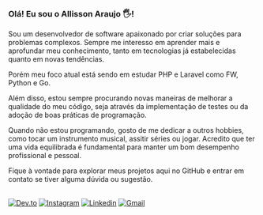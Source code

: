 ### Olá! Eu sou o Allisson Araujo 🖐️!
Sou um desenvolvedor de software apaixonado por criar soluções  para problemas complexos. Sempre me interesso em aprender mais e aprofundar meu conhecimento, tanto em tecnologias já estabelecidas quanto em novas tendências.

Porém meu foco atual está sendo em estudar PHP e Laravel como FW, Python e Go.

Além disso, estou sempre procurando novas maneiras de melhorar a qualidade do meu código, seja através da implementação de testes ou da adoção de boas práticas de programação.

Quando não estou programando, gosto de me dedicar a outros hobbies, como tocar um instrumento musical, assitir séries ou jogar. Acredito que ter uma vida equilibrada é fundamental para manter um bom desempenho profissional e pessoal.

Fique à vontade para explorar meus projetos aqui no GitHub e entrar em contato se tiver alguma dúvida ou sugestão. 
<br>
<br>

[![Dev.to](https://img.shields.io/badge/dev.to-0A0A0A?style=for-the-badge&logo=devdotto&logoColor=white)](https://dev.to/allissonaraujo)
[![Instagram](	https://img.shields.io/badge/Instagram-E4405F?style=for-the-badge&logo=instagram&logoColor=white)](https://instagram.com/alagoano.codes)
[![Linkedin](https://img.shields.io/badge/LinkedIn-0077B5?style=for-the-badge&logo=linkedin&logoColor=white
)](https://www.linkedin.com/in/allissonrafaelaraujo/)
[![Gmail](https://img.shields.io/badge/Gmail-D14836?style=for-the-badge&logo=gmail&logoColor=white)](mailto:allissondebrito@gmail.com)




